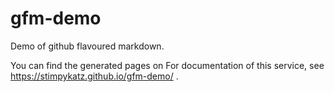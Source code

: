 # gfm-demo
Demo of github flavoured markdown.

You can find the generated pages on For documentation of this service, see https://stimpykatz.github.io/gfm-demo/ .